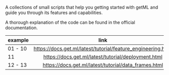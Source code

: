 A collections of small scripts that help you getting started with
getML and guide you through its features and capabilities.

A thorough explanation of the code can be found in the official
documentation.

| example | link                                                         |
|---------|:------------------------------------------------------------:|
| 01 - 10 | https://docs.get.ml/latest/tutorial/feature_engineering.html |
| 11      | https://docs.get.ml/latest/tutorial/deployment.html          |
| 12 - 13 | https://docs.get.ml/latest/tutorial/data_frames.html         |
